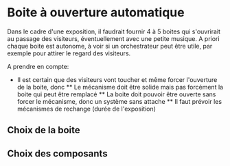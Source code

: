 # Boite à ouverture automatique

Dans le cadre d'une exposition, il faudrait fournir 4 à 5 boites qui s'ouvrirait au passage des visiteurs, éventuellement avec une petite musique.
A priori chaque boite est autonome, à voir si un orchestrateur peut être utile, par exemple pour attirer le regard des visiteurs.

A prendre en compte:
* Il est certain que des visiteurs vont toucher et même forcer l'ouverture de la boite, donc
** Le mécanisme doit être solide mais pas forcément la boite qui peut être remplacé
** La boite doit pouvoir être ouverte sans forcer le mécanisme, donc un système sans attache
** Il faut prévoir les mécanismes de rechange (durée de l'exposition)

## Choix de la boite


## Choix des composants




